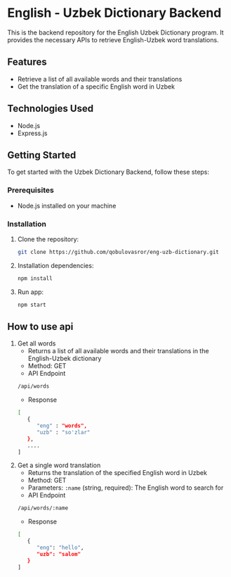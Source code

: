 # English - Uzbek Dictionary Backend

This is the backend repository for the English Uzbek Dictionary program. It provides the necessary APIs to retrieve English-Uzbek word translations.

## Features

- Retrieve a list of all available words and their translations
- Get the translation of a specific English word in Uzbek

## Technologies Used

- Node.js
- Express.js

## Getting Started

To get started with the Uzbek Dictionary Backend, follow these steps:

### Prerequisites

- Node.js installed on your machine

### Installation

1. Clone the repository:

   ```bash
   git clone https://github.com/qobulovasror/eng-uzb-dictionary.git
   ```
2. Installation dependencies:
   ```bash
   npm install 
   ```

3. Run app:

   ```bash
   npm start 
   ```

## How to use api
1. Get all words  
   - Returns a list of all available words and their translations in the English-Uzbek dictionary
   - Method: GET
   - API Endpoint
   ```bash
   /api/words
   ```
   - Response
   ```bash
   [
      {
         "eng" : "words",
         "uzb" : "so'zlar"
      },
      ....
   ]
2. Get a single word translation   
   - Returns the translation of the specified English word in Uzbek
   - Method: GET
   - Parameters: `:name` (string, required): The English word to search for
   - API Endpoint
   ```bash
   /api/words/:name
   ```
   - Response
   ```bash
   [
      {
         "eng": "hello",
         "uzb": "salom"
      }
   ]
   ```
